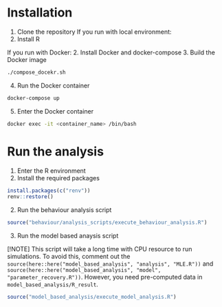 # Installation
1. Clone the repository
If you run with local environment:
2. Install R

If you run with Docker:
2. Install Docker and docker-compose
3. Build the Docker image
```bash
./compose_docekr.sh
```
4. Run the Docker container
```bash
docker-compose up
```
5. Enter the Docker container
```bash
docker exec -it <container_name> /bin/bash
```

# Run the analysis
1. Enter the R environment
2. Install the required packages
```r
install.packages(c("renv"))
renv::restore()
```
2. Run the behaviour analysis script
```r
source("behaviour/analysis_scripts/execute_behaviour_analysis.R")
```
3. Run the model based anaysis script 

[!NOTE]
This script will take a long time with CPU resource to run simulations.
To avoid this, comment out the `source(here::here("model_based_analysis", "analysis", "MLE.R"))` and `source(here::here("model_based_analysis", "model", "parameter_recovery.R"))`. However, you need pre-computed data in `model_based_analysis/R_result`.

```r
source("model_based_analysis/execute_model_analysis.R")
```